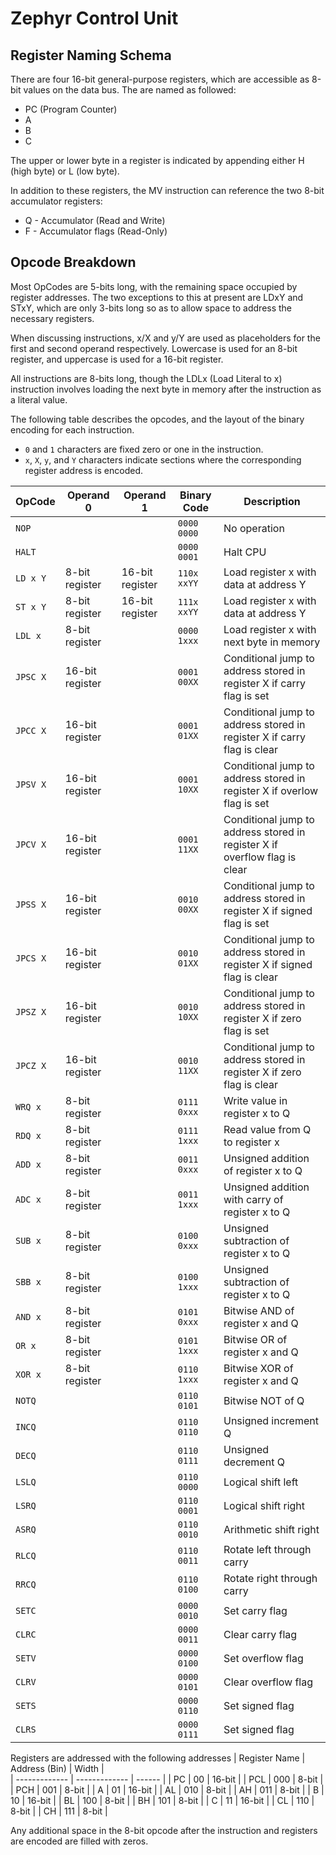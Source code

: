 # Zephyr Control Unit

## Register Naming Schema
There are four 16-bit general-purpose registers, which are accessible as 8-bit values on the data bus.
The are named as followed:
 - PC (Program Counter)
 - A
 - B
 - C

The upper or lower byte in a register is indicated by appending either H (high byte) or L (low byte).

In addition to these registers, the MV instruction can reference the two 8-bit accumulator registers:
 - Q - Accumulator (Read and Write)
 - F - Accumulator flags (Read-Only)

## Opcode Breakdown
Most OpCodes are 5-bits long, with the remaining space occupied by register
addresses. The two exceptions to this at present are LDxY and STxY, which 
are only 3-bits long so as to allow space to address the necessary registers.

When discussing instructions, x/X and y/Y are used as placeholders for the first and second 
operand respectively. Lowercase is used for an 8-bit register, and uppercase is used for a 16-bit register.

All instructions are 8-bits long, though the LDLx (Load Literal to x) instruction involves loading
the next byte in memory after the instruction as a literal value.

The following table describes the opcodes, and the layout of the binary encoding for each instruction.
 - `0` and `1` characters are fixed zero or one in the instruction.
 - `x`, `X`, `y`, and `Y` characters indicate sections where the corresponding register address is encoded.

| OpCode   | Operand 0        | Operand 1         | Binary Code     | Description                                                               |
| -------- | ---------------- | ----------------- | --------------- | ------------------------------------------------------------------------- |
| `NOP`    |                  |                   | `0000 0000`     | No operation |
| `HALT`   |                  |                   | `0000 0001`     | Halt CPU |
| `LD x Y` | 8-bit register   | 16-bit register   | `110x xxYY`     | Load register x with data at address Y                                    |
| `ST x Y` | 8-bit register   | 16-bit register   | `111x xxYY`     | Load register x with data at address Y                                    |
| `LDL x`  | 8-bit register   |                   | `0000 1xxx`     | Load register x with next byte in memory                                  |
| `JPSC X` | 16-bit register  |                   | `0001 00XX`     | Conditional jump to address stored in register X if carry flag is set  |
| `JPCC X` | 16-bit register  |                   | `0001 01XX`     | Conditional jump to address stored in register X if carry flag is clear  |
| `JPSV X` | 16-bit register  |                   | `0001 10XX`     | Conditional jump to address stored in register X if overlow flag is set  |
| `JPCV X` | 16-bit register  |                   | `0001 11XX`     | Conditional jump to address stored in register X if overflow flag is clear  |
| `JPSS X` | 16-bit register  |                   | `0010 00XX`     | Conditional jump to address stored in register X if signed flag is set  |
| `JPCS X` | 16-bit register  |                   | `0010 01XX`     | Conditional jump to address stored in register X if signed flag is clear  |
| `JPSZ X` | 16-bit register  |                   | `0010 10XX`     | Conditional jump to address stored in register X if zero flag is set  |
| `JPCZ X` | 16-bit register  |                   | `0010 11XX`     | Conditional jump to address stored in register X if zero flag is clear  |
| `WRQ x`  | 8-bit register   |                   | `0111 0xxx`     | Write value in register x to Q                                             |
| `RDQ x`  | 8-bit register   |                   | `0111 1xxx`     | Read value from Q to register x                                             |
| `ADD x`  | 8-bit register   |                   | `0011 0xxx`     | Unsigned addition of register x to Q                                      |
| `ADC x`  | 8-bit register   |                   | `0011 1xxx`     | Unsigned addition with carry of register x to Q                                      |
| `SUB x`  | 8-bit register   |                   | `0100 0xxx`     | Unsigned subtraction of register x to Q                                   |    
| `SBB x`  | 8-bit register   |                   | `0100 1xxx`     | Unsigned subtraction of register x to Q                                   |    
| `AND x`  | 8-bit register   |                   | `0101 0xxx`     | Bitwise AND of register x and Q                                           |
| `OR x`   | 8-bit register   |                   | `0101 1xxx`     | Bitwise OR of register x and Q                                            |
| `XOR x`  | 8-bit register   |                   | `0110 1xxx`     | Bitwise XOR of register x and Q                                           |
| `NOTQ`   |                  |                   | `0110 0101`     | Bitwise NOT of Q                                                          |
| `INCQ`   |                  |                   | `0110 0110`     | Unsigned increment Q                                                      |
| `DECQ`   |                  |                   | `0110 0111`     | Unsigned decrement Q                                                      |
| `LSLQ`   |                  |                   | `0110 0000`     | Logical shift left |
| `LSRQ`   |                  |                   | `0110 0001`     | Logical shift right |
| `ASRQ`   |                  |                   | `0110 0010`     | Arithmetic shift right |
| `RLCQ`   |                  |                   | `0110 0011`     | Rotate left through carry |
| `RRCQ`   |                  |                   | `0110 0100`     | Rotate right through carry |
| `SETC`   |                  |                   | `0000 0010`     | Set carry flag |
| `CLRC`   |                  |                   | `0000 0011`     | Clear carry flag |
| `SETV`   |                  |                   | `0000 0100`     | Set overflow flag |
| `CLRV`   |                  |                   | `0000 0101`     | Clear overflow flag |
| `SETS`   |                  |                   | `0000 0110`     | Set signed flag |
| `CLRS`   |                  |                   | `0000 0111`     | Set signed flag |

Registers are addressed with the following addresses
| Register Name | Address (Bin) | Width  |     
| ------------- | ------------- | ------ |
| PC            | 00            | 16-bit |
| PCL           | 000           | 8-bit  |
| PCH           | 001           | 8-bit  |
| A             | 01            | 16-bit |
| AL            | 010           | 8-bit  |
| AH            | 011           | 8-bit  |
| B             | 10            | 16-bit |
| BL            | 100           | 8-bit  |
| BH            | 101           | 8-bit  |
| C             | 11            | 16-bit |
| CL            | 110           | 8-bit  |
| CH            | 111           | 8-bit  |

Any additional space in the 8-bit opcode after the instruction and registers
are encoded are filled with zeros.
